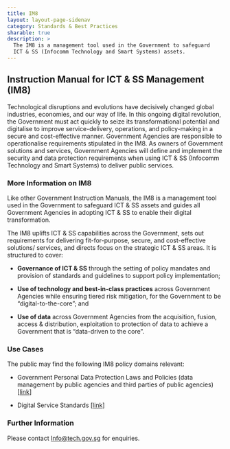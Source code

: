 ```yaml
---
title: IM8
layout: layout-page-sidenav
category: Standards & Best Practices
sharable: true
description: >
  The IM8 is a management tool used in the Government to safeguard 
  ICT & SS (Infocomm Technology and Smart Systems) assets.
---
```


## Instruction Manual for ICT & SS Management (IM8)

Technological disruptions and evolutions have decisively changed global industries, economies, and our way of life. In this ongoing digital revolution, the Government must act quickly to seize its transformational potential and digitalise to improve service-delivery, operations, and policy-making in a secure and cost-effective manner. Government Agencies are responsible to operationalise requirements stipulated in the IM8. As owners of Government solutions and services, Government Agencies will define and implement the security and data protection requirements when using ICT & SS (Infocomm Technology and Smart Systems) to deliver public services.

### More Information on IM8

Like other Government Instruction Manuals, the IM8 is a management tool used in the Government to safeguard ICT & SS assets and guides all Government Agencies in adopting ICT & SS to enable their digital transformation.

The IM8 uplifts ICT & SS capabilities across the Government, sets out requirements for delivering fit-for-purpose, secure, and cost-effective solutions/ services, and directs focus on the strategic ICT & SS areas. It is structured to cover:

- **Governance of ICT & SS** through the setting of policy mandates and provision of standards and guidelines to support policy implementation;

- **Use of technology and best-in-class practices** across Government Agencies while ensuring tiered risk mitigation, for the Government to be “digital-to-the-core”; and

- **Use of data** across Government Agencies from the acquisition, fusion, access & distribution, exploitation to protection of data to achieve a Government that is “data-driven to the core”.

### Use Cases

The public may find the following IM8 policy domains relevant:

- Government Personal Data Protection Laws and Policies (data management by public agencies and third parties of public agencies) \[[link](https://www.smartnation.gov.sg/why-Smart-Nation/secure-smart-nation/personal-data-protection)\]

- Digital Service Standards \[[link](https://www.tech.gov.sg/digital-service-standards/)\]

### Further Information

Please contact [Info@tech.gov.sg](mailto:Info@tech.gov.sg) for enquiries.
